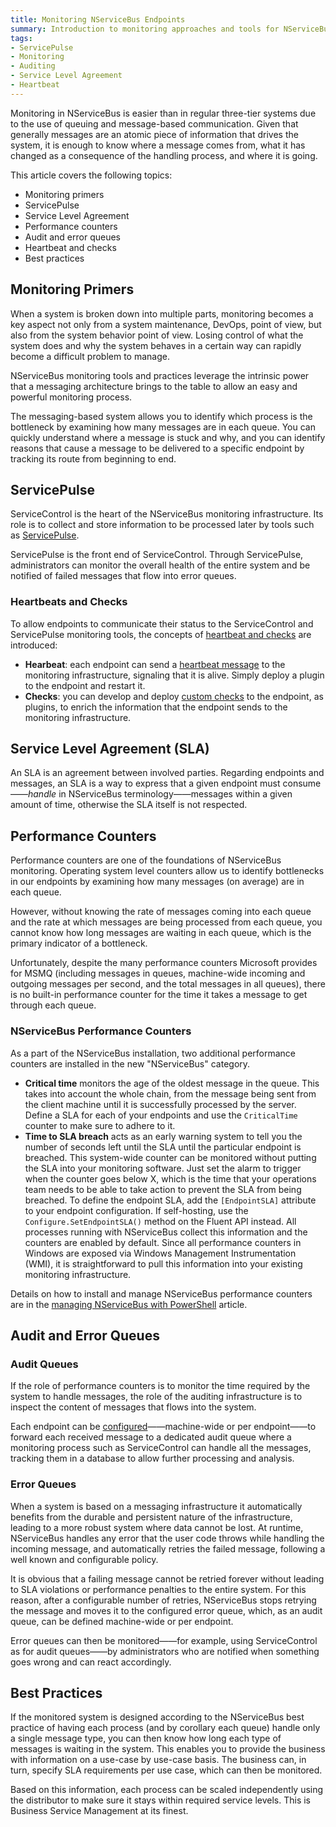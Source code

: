 ```yaml
---
title: Monitoring NServiceBus Endpoints
summary: Introduction to monitoring approaches and tools for NServiceBus endpoints
tags:
- ServicePulse
- Monitoring
- Auditing
- Service Level Agreement
- Heartbeat
---
```

Monitoring in NServiceBus is easier than in regular three-tier systems due to the use of queuing and message-based communication. Given that generally messages are an atomic piece of information that drives the system, it is enough to know where a message comes from, what it has changed as a consequence of the handling process, and where it is going.

This article covers the following topics:

* Monitoring primers
* ServicePulse
* Service Level Agreement
* Performance counters
* Audit and error queues
* Heartbeat and checks
* Best practices

## Monitoring Primers

When a system is broken down into multiple parts, monitoring becomes a key aspect not only from a system maintenance, DevOps, point of view, but also from the system behavior point of view. Losing control of what the system does and why the system behaves in a certain way can rapidly become a difficult problem to manage.

NServiceBus monitoring tools and practices leverage the intrinsic power that a messaging architecture brings to the table to allow an easy and powerful monitoring process.

The messaging-based system allows you to identify which process is the bottleneck by examining how many messages are in each queue. You can quickly understand where a message is stuck and why, and you can identify reasons that cause a message to be delivered to a specific endpoint by tracking its route from beginning to end.

## ServicePulse

ServiceControl is the heart of the NServiceBus monitoring infrastructure. Its role is to collect and store information to be  processed later by tools such as [ServicePulse](/servicepulse/#introduction).

ServicePulse is the front end of ServiceControl. Through ServicePulse, administrators can monitor the overall health of the entire system and be notified of failed messages that flow into error queues.

### Heartbeats and Checks

To allow endpoints to communicate their status to the ServiceControl and ServicePulse monitoring tools, the concepts of [heartbeat and checks](/servicepulse/how-to-configure-endpoints-for-monitoring.md) are introduced:

* **Hearbeat**: each endpoint can send a [heartbeat message](/servicepulse/intro-endpoints-heartbeats.md) to the monitoring infrastructure, signaling that it is alive. Simply deploy a plugin to the endpoint and restart it.
* **Checks**: you can develop and deploy [custom checks](/servicepulse/intro-endpoints-custom-checks.md) to the endpoint, as plugins, to enrich the information that the endpoint sends to the monitoring infrastructure.

## Service Level Agreement (SLA)

An SLA is an agreement between involved parties. Regarding endpoints and messages, an SLA is a way to express that a given endpoint must consume——*handle* in NServiceBus terminology——messages within a given amount of time, otherwise the SLA itself is not respected.

## Performance Counters

Performance counters are one of the foundations of NServiceBus monitoring. Operating system level counters allow us to identify bottlenecks in our endpoints by examining how many messages (on average) are in each queue.

However, without knowing the rate of messages coming into each queue and the rate at which messages are being processed from each queue, you cannot know how long messages are waiting in each queue, which is the primary indicator of a bottleneck.

Unfortunately, despite the many performance counters Microsoft provides for MSMQ (including messages in queues, machine-wide incoming and outgoing messages per second, and the total messages in all queues), there is no built-in performance counter for the time it takes a message to get through each queue.

### NServiceBus Performance Counters

As a part of the NServiceBus installation, two additional performance counters are installed in the new "NServiceBus" category.

* **Critical time** monitors the age of the oldest message in the queue. This takes into account the whole chain, from the message being sent from the client machine until it is successfully processed by the server. Define a SLA for each of your endpoints and use the `CriticalTime` counter to make sure to adhere to it.
* **Time to SLA breach** acts as an early warning system to tell you the number of seconds left until the SLA until the particular endpoint is breached. This system-wide counter can be monitored without putting the SLA into your monitoring software. Just set the alarm to trigger when the counter goes below X, which is the time that your operations team needs to be able to take action to prevent the SLA from being breached. To define the endpoint SLA, add the `[EndpointSLA]` attribute to your endpoint configuration. If self-hosting, use the `Configure.SetEndpointSLA()` method on the Fluent API instead. All processes running with NServiceBus collect this information and the counters are enabled by default. Since all performance counters in Windows are exposed via Windows Management Instrumentation (WMI), it is straightforward to pull this information into your existing monitoring infrastructure.

Details on how to install and manage NServiceBus performance counters are in the [managing NServiceBus with PowerShell](/nservicebus/managing-nservicebus-using-powershell.md) article.

## Audit and Error Queues

### Audit Queues

If the role of performance counters is to monitor the time required by the system to handle messages, the role of the auditing infrastructure is to inspect the content of messages that flows into the system.

Each endpoint can be [configured](/nservicebus/auditing-with-nservicebus.md)——machine-wide or per endpoint——to forward each received message to a dedicated audit queue where a monitoring process such as ServiceControl can handle all the messages, tracking them in a database to allow further processing and analysis.

### Error Queues

When a system is based on a messaging infrastructure it automatically benefits from the durable and persistent nature of the infrastructure, leading to a more robust system where data cannot be lost. At runtime, NServiceBus handles any error that the user code throws while handling the incoming message, and automatically retries the failed message, following a well known and configurable policy.

It is obvious that a failing message cannot be retried forever without leading to SLA violations or performance penalties to the entire system. For this reason, after a configurable number of retries, NServiceBus stops retrying the message and moves it to the configured error queue, which, as an audit queue, can be defined machine-wide or per endpoint.

Error queues can then be monitored——for example, using ServiceControl as for audit queues——by administrators who are notified when something goes wrong and can react accordingly.

## Best Practices

If the monitored system is designed according to the NServiceBus best practice of having each process (and by corollary each queue) handle only a single message type, you can then know how long each type of messages is waiting in the system. This enables you to provide the business with information on a use-case by use-case basis. The business can, in turn, specify SLA requirements per use case, which can then be monitored.

Based on this information, each process can be scaled independently using the distributor to make sure it stays within required service levels. This is Business Service Management at its finest.
